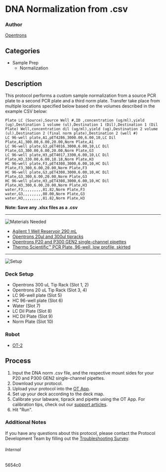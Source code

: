 # DNA Normalization from .csv

### Author
[Opentrons](https://opentrons.com/)

## Categories
* Sample Prep
	* Normalization

## Description
This protocol performs a custom sample normalization from a source PCR plate to a second PCR plate and a third norm plate. Transfer take place from multiple locations specified below based on the volumes described in the example CSV below:

```
Plate LC (Source),Source Well #,ID ,concentration (ug/ml),yield (ug),Destination 1 volume (ul),Destination 1 (Dil),Destination 1 (Dil Plate) Well,concentration dil (ug/ml),yield (ug),Destination 2 volume (ul),Destination 2 (final norm plate),Destination 2 (well #)
LC 96-well plate,A1,pET4286,3000.00,6.00,10,LC Dil Plate,A1,300.00,6.00,20.00,Norm Plate,A1
LC 96-well plate,G3,pET4016,3000,6.00,10,LC Dil Plate,G3,300.00,6.00,20.00,Norm Plate,G3
LC 96-well plate,H3,pET4017,3300,6.00,10,LC Dil Plate,H3,330.00,6.00,18.18,Norm Plate,H3
HC 96-well plate,F3,pET4308,3000,6.00,10,HC Dil Plate,F3,300,6.00,20.00,Norm Plate,F3
HC 96-well plate,G3,pET4308,3000,6.00,10,HC Dil Plate,G3,300,6.00,20.00,Norm Plate,G3
HC 96-well plate,H3,pET4308,3000,6.00,10,HC Dil Plate,H3,300,6.00,20.00,Norm Plate,H3
water,F3,,,,,,,,,81.82,Norm Plate,F3
water,G3,,,,,,,,,80.00,Norm Plate,G3
water,H3,,,,,,,,,81.82,Norm Plate,H3
```

**Note: Save any .xlsx files as a .csv**

---
![Materials Needed](https://s3.amazonaws.com/opentrons-protocol-library-website/custom-README-images/001-General+Headings/materials.png)

* [Agilent 1 Well Reservoir 290 mL](https://www.agilent.com/store/en_US/Prod-201252-100/201252-100)
* [Opentrons 20µl and 300µl tipracks](https://shop.opentrons.com/collections/opentrons-tips)
* [Opentrons P20 and P300 GEN2 single-channel pipettes](https://shop.opentrons.com/collections/ot-2-pipettes/products/single-channel-electronic-pipette)
* [Thermo Scientific™ PCR Plate, 96-well, low profile, skirted](https://www.fishersci.se/shop/products/thermo-scientific-thermo-fast-96-well-full-skirted-plates-1/10039522)

---
![Setup](https://s3.amazonaws.com/opentrons-protocol-library-website/custom-README-images/001-General+Headings/Setup.png)

### Deck Setup
* Opentrons 300 uL Tip Rack (Slot 1, 2)
* Opentrons 20 uL Tip Rack (Slot 3, 4)
* LC 96-well plate (Slot 5)
* HC 96-well plate (Slot 6)
* Water (Slot 7)
* LC Dil Plate (Slot 8)
* HC Dil Plate (Slot 9)
* Norm Plate (Slot 10)

### Robot
* [OT-2](https://opentrons.com/ot-2)

## Process
1. Input the DNA norm .csv file, and the respective mount sides for your P20 and P300 GEN2 single-channel pipettes.
2. Download your protocol.
3. Upload your protocol into the [OT App](https://opentrons.com/ot-app).
4. Set up your deck according to the deck map.
5. Calibrate your labware, tiprack and pipette using the OT App. For calibration tips, check out our [support articles](https://support.opentrons.com/en/collections/1559720-guide-for-getting-started-with-the-ot-2).
6. Hit "Run".

### Additional Notes
If you have any questions about this protocol, please contact the Protocol Development Team by filling out the [Troubleshooting Survey](https://protocol-troubleshooting.paperform.co/).

###### Internal
5654c0